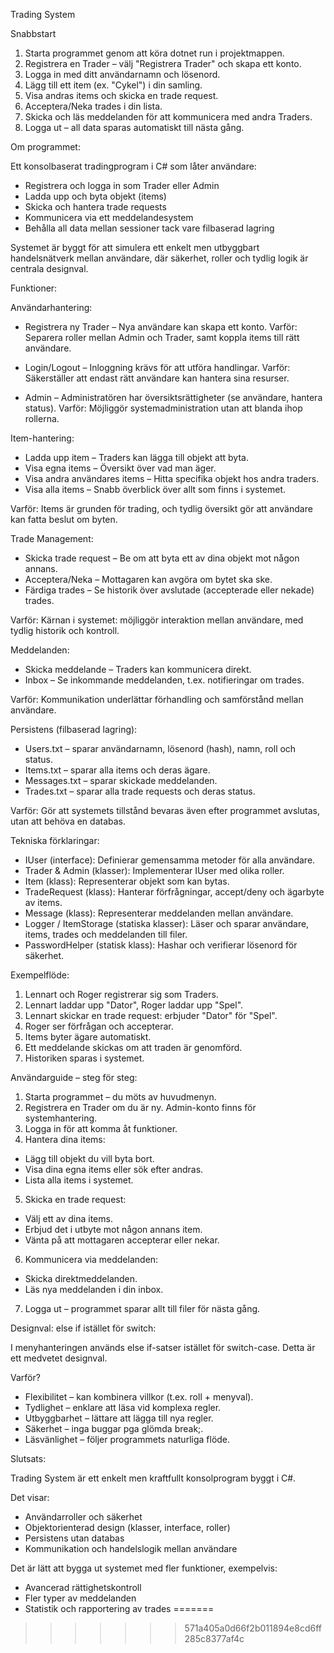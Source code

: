 Trading System

Snabbstart
1. Starta programmet genom att köra dotnet run i projektmappen.
2. Registrera en Trader – välj "Registrera Trader" och skapa ett konto.
3. Logga in med ditt användarnamn och lösenord.
4. Lägg till ett item (ex. "Cykel") i din samling.
5. Visa andras items och skicka en trade request.
6. Acceptera/Neka trades i din lista.
7. Skicka och läs meddelanden för att kommunicera med andra Traders.
8. Logga ut – all data sparas automatiskt till nästa gång.

Om programmet:

Ett konsolbaserat tradingprogram i C# som låter användare:
- Registrera och logga in som Trader eller Admin
- Ladda upp och byta objekt (items)
- Skicka och hantera trade requests
- Kommunicera via ett meddelandesystem
- Behålla all data mellan sessioner tack vare filbaserad lagring

Systemet är byggt för att simulera ett enkelt men utbyggbart handelsnätverk mellan användare, där säkerhet, roller och tydlig logik är centrala designval.

Funktioner:

Användarhantering:

- Registrera ny Trader – Nya användare kan skapa ett konto.
Varför: Separera roller mellan Admin och Trader, samt koppla items till rätt användare.

- Login/Logout – Inloggning krävs för att utföra handlingar.
Varför: Säkerställer att endast rätt användare kan hantera sina resurser.

- Admin – Administratören har översiktsrättigheter (se användare, hantera status).
Varför: Möjliggör systemadministration utan att blanda ihop rollerna.

Item-hantering:

- Ladda upp item – Traders kan lägga till objekt att byta.
- Visa egna items – Översikt över vad man äger.
- Visa andra användares items – Hitta specifika objekt hos andra traders.
- Visa alla items – Snabb överblick över allt som finns i systemet.

Varför: Items är grunden för trading, och tydlig översikt gör att användare kan fatta beslut om byten.

Trade Management:

- Skicka trade request – Be om att byta ett av dina objekt mot någon annans.
- Acceptera/Neka – Mottagaren kan avgöra om bytet ska ske.
- Färdiga trades – Se historik över avslutade (accepterade eller nekade) trades.

Varför: Kärnan i systemet: möjliggör interaktion mellan användare, med tydlig historik och kontroll.

Meddelanden: 

- Skicka meddelande – Traders kan kommunicera direkt.
- Inbox – Se inkommande meddelanden, t.ex. notifieringar om trades.

Varför: Kommunikation underlättar förhandling och samförstånd mellan användare.

Persistens (filbaserad lagring): 

- Users.txt – sparar användarnamn, lösenord (hash), namn, roll och status.
- Items.txt – sparar alla items och deras ägare.
- Messages.txt – sparar skickade meddelanden.
- Trades.txt – sparar alla trade requests och deras status.

Varför: Gör att systemets tillstånd bevaras även efter programmet avslutas, utan att behöva en databas.

Tekniska förklaringar: 

- IUser (interface): Definierar gemensamma metoder för alla användare.
- Trader & Admin (klasser): Implementerar IUser med olika roller.
- Item (klass): Representerar objekt som kan bytas.
- TradeRequest (klass): Hanterar förfrågningar, accept/deny och ägarbyte av items.
- Message (klass): Representerar meddelanden mellan användare.
- Logger / ItemStorage (statiska klasser): Läser och sparar användare, items, trades och meddelanden till filer.
- PasswordHelper (statisk klass): Hashar och verifierar lösenord för säkerhet.

Exempelflöde: 

1. Lennart och Roger registrerar sig som Traders.
2. Lennart laddar upp "Dator", Roger laddar upp "Spel".
3. Lennart skickar en trade request: erbjuder "Dator" för "Spel".
4. Roger ser förfrågan och accepterar.
5. Items byter ägare automatiskt.
6. Ett meddelande skickas om att traden är genomförd.
7. Historiken sparas i systemet.

Användarguide – steg för steg:

1. Starta programmet – du möts av huvudmenyn.
2. Registrera en Trader om du är ny. Admin-konto finns för systemhantering.
3. Logga in för att komma åt funktioner.
4. Hantera dina items:
- Lägg till objekt du vill byta bort.
- Visa dina egna items eller sök efter andras.
- Lista alla items i systemet.
5. Skicka en trade request:
- Välj ett av dina items.
- Erbjud det i utbyte mot någon annans item.
- Vänta på att mottagaren accepterar eller nekar.
6. Kommunicera via meddelanden:
- Skicka direktmeddelanden.
- Läs nya meddelanden i din inbox.
7. Logga ut – programmet sparar allt till filer för nästa gång.

Designval: else if istället för switch: 

I menyhanteringen används else if-satser istället för switch-case. Detta är ett medvetet designval.

Varför?
- Flexibilitet – kan kombinera villkor (t.ex. roll + menyval).
- Tydlighet – enklare att läsa vid komplexa regler.
- Utbyggbarhet – lättare att lägga till nya regler.
- Säkerhet – inga buggar pga glömda break;.
- Läsvänlighet – följer programmets naturliga flöde.

Slutsats: 

Trading System är ett enkelt men kraftfullt konsolprogram byggt i C#.

Det visar:
- Användarroller och säkerhet
- Objektorienterad design (klasser, interface, roller)
- Persistens utan databas
- Kommunikation och handelslogik mellan användare

Det är lätt att bygga ut systemet med fler funktioner, exempelvis:
- Avancerad rättighetskontroll
- Fler typer av meddelanden
- Statistik och rapportering av trades
=======

>>>>>>> 571a405a0d66f2b011894e8cd6ff285c8377af4c
